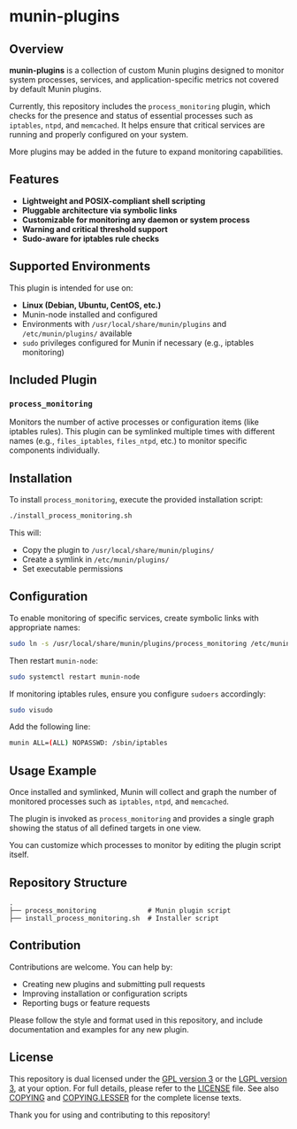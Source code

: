 # munin-plugins

## Overview

**munin-plugins** is a collection of custom Munin plugins designed to monitor system processes, services, and application-specific metrics not covered by default Munin plugins.

Currently, this repository includes the `process_monitoring` plugin, which checks for the presence and status of essential processes such as `iptables`, `ntpd`, and `memcached`. It helps ensure that critical services are running and properly configured on your system.

More plugins may be added in the future to expand monitoring capabilities.

## Features

- **Lightweight and POSIX-compliant shell scripting**
- **Pluggable architecture via symbolic links**
- **Customizable for monitoring any daemon or system process**
- **Warning and critical threshold support**
- **Sudo-aware for iptables rule checks**

## Supported Environments

This plugin is intended for use on:

- **Linux (Debian, Ubuntu, CentOS, etc.)**
- Munin-node installed and configured
- Environments with `/usr/local/share/munin/plugins` and `/etc/munin/plugins/` available
- `sudo` privileges configured for Munin if necessary (e.g., iptables monitoring)

## Included Plugin

### `process_monitoring`

Monitors the number of active processes or configuration items (like iptables rules). This plugin can be symlinked multiple times with different names (e.g., `files_iptables`, `files_ntpd`, etc.) to monitor specific components individually.

## Installation

To install `process_monitoring`, execute the provided installation script:

```sh
./install_process_monitoring.sh
```

This will:

- Copy the plugin to `/usr/local/share/munin/plugins/`
- Create a symlink in `/etc/munin/plugins/`
- Set executable permissions

## Configuration

To enable monitoring of specific services, create symbolic links with appropriate names:

```sh
sudo ln -s /usr/local/share/munin/plugins/process_monitoring /etc/munin/plugins/process_monitoring
```

Then restart `munin-node`:

```sh
sudo systemctl restart munin-node
```

If monitoring iptables rules, ensure you configure `sudoers` accordingly:

```sh
sudo visudo
```

Add the following line:

```sh
munin ALL=(ALL) NOPASSWD: /sbin/iptables
```

## Usage Example

Once installed and symlinked, Munin will collect and graph the number of monitored processes such as `iptables`, `ntpd`, and `memcached`.

The plugin is invoked as `process_monitoring` and provides a single graph showing the status of all defined targets in one view.

You can customize which processes to monitor by editing the plugin script itself.

## Repository Structure

```
.
├── process_monitoring             # Munin plugin script
├── install_process_monitoring.sh  # Installer script
```

## Contribution

Contributions are welcome. You can help by:
- Creating new plugins and submitting pull requests
- Improving installation or configuration scripts
- Reporting bugs or feature requests

Please follow the style and format used in this repository, and include documentation and examples for any new plugin.

## License

This repository is dual licensed under the [GPL version 3](https://www.gnu.org/licenses/gpl-3.0.html) or the [LGPL version 3](https://www.gnu.org/licenses/lgpl-3.0.html), at your option.
For full details, please refer to the [LICENSE](doc/LICENSE) file.  See also [COPYING](doc/COPYING) and [COPYING.LESSER](doc/COPYING.LESSER) for the complete license texts.

Thank you for using and contributing to this repository!
